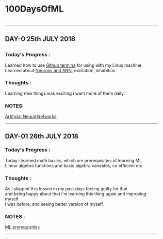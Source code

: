 # 100DaysOfML <h1>
---
## DAY-0 25th JULY 2018 <h2>

### Today's Progress :
Learned how to use [Github termina](https://www.youtube.com/watch?v=HVsySz-h9r4&t=1158s) for using with my Linux machine.  
Learned about [Neurons and ANN](http://www.saedsayad.com/artificial_neural_network.htm), excitation, inhabition.
### Thoughts :
Learning new things was exciting i want more of them daily.
### NOTES: 
[Artificial Neural Networks](https://blog.goodaudience.com/artificial-neural-networks-explained-436fcf36e75)
***
## DAY-01 26th JULY 2018 <h3>
### Today's Progress :
Today i learned math basics, which are prerequisities of learning ML  
Linear algebra functions and basic algebra variables, co efficient etc
### Thoughts :
As i skipped this lesson in my past days feeling guilty for that   
and being happy about that i'm learning this thing again and improving myself  
i was before, and seeing better version of myself.
### NOTES : 
[ ML prerequisities](https://developers.google.com/machine-learning/crash-course/prereqs-and-prework)  
___
